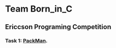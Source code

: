 # Team Born_in_C
## Ericcson Programing Competition
### Task 1: [PackMan](https://github.com/marcidelux/Born_in_C/).
